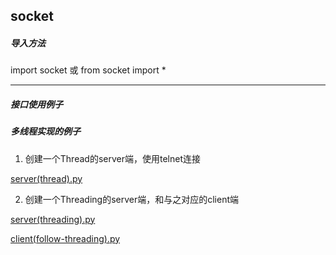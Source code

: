 ## socket

##### 导入方法
import socket 或 from socket import *
***
##### 接口使用例子



##### 多线程实现的例子

1. 创建一个Thread的server端，使用telnet连接

[server(thread).py](./server(thread).py)

2. 创建一个Threading的server端，和与之对应的client端

[server(threading).py](./server(threading).py)

[client(follow-threading).py](./client(follow-threading).py)

